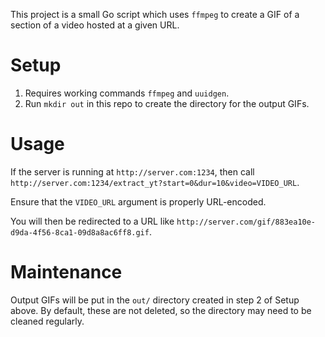 This project is a small Go script which uses `ffmpeg` to create a GIF of a section of a video hosted at a given URL.

# Setup

1. Requires working commands `ffmpeg` and `uuidgen`.
2. Run `mkdir out` in this repo to create the directory for the output GIFs.

# Usage

If the server is running at `http://server.com:1234`, then call `http://server.com:1234/extract_yt?start=0&dur=10&video=VIDEO_URL`.

Ensure that the `VIDEO_URL` argument is properly URL-encoded.

You will then be redirected to a URL like `http://server.com/gif/883ea10e-d9da-4f56-8ca1-09d8a8ac6ff8.gif`.

# Maintenance

Output GIFs will be put in the `out/` directory created in step 2 of Setup above. By default, these are not deleted, so the directory may need to be cleaned regularly.
